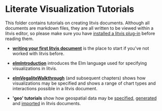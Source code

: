 # Literate Visualization Tutorials

This folder contains tutorials on creating litvis documents. Although all documents are markdown files, they are all written to be viewed within a litvis editor, so please make sure you have [installed a litvis plug-in](../../README.md) before reading them.

- **[writing your first litvis document](introduction/intro1.md)** is the place to start if you've not worked with litvis before.

- **[elmIntroduction](introducingElm/elmIntroduction1.md)** introduces the Elm language used for specifying visualizations in litvis.

- **[elmVegaliteWalkthrough](elmVegaliteWalkthrough/elmVegaliteWalkthrough1.md)** (and subsequent chapters) shows how visualizations may be specified and shows a range of chart types and interactions possible in a litvis document.

- **'geo' tutorials** show how geospatial data may be [specified](geoTutorials/geoFormats.md), [generated](geoTutorials/geoGenerating.md) and [imported](geoTutorials/geoImporting.md) in litvis documents.
